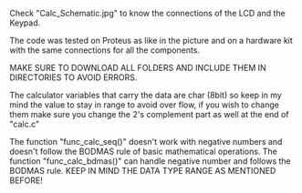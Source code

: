 Check "Calc_Schematic.jpg" to know the connections of the LCD and the Keypad.


The code was tested on Proteus as like in the picture and on a hardware kit with the same connections for all the components.


MAKE SURE TO DOWNLOAD ALL FOLDERS AND INCLUDE THEM IN DIRECTORIES TO AVOID ERRORS.


The calculator variables that carry the data are char (8bit) so keep in my mind the value to stay in range to avoid over flow, if you wish to change them make sure you change the 2's complement part as well at the end of "calc.c"


The function "func_calc_seq()" doesn't work with negative numbers and doesn't follow the BODMAS rule of basic mathematical operations.
The function "func_calc_bdmas()" can handle negative number and follows the BODMAS rule. KEEP IN MIND THE DATA TYPE RANGE AS MENTIONED BEFORE!
